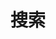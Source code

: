 ---
title: "搜索" # in any language you want
layout: "search" # is necessary
url: "/zh-hant/search/"
summary: "搜索"
---